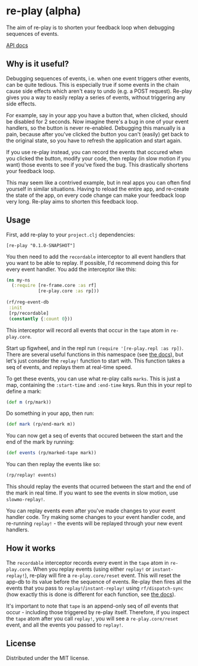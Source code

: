 # re-play (alpha)

The aim of re-play is to shorten your feedback loop when debugging sequences of events.

[API docs](https://davewm.github.io/re-play/)

## Why is it useful?

Debugging sequences of events, i.e. when one event triggers other events, can be quite tedious. This is especially true if some events in the chain cause side effects which aren't easy to undo (e.g. a POST request). Re-play gives you a way to easily replay a series of events, without triggering any side effects.

For example, say in your app you have a button that, when clicked, should be disabled for 2 seconds. Now imagine there's a bug in one of your event handlers, so the button is never re-enabled. Debugging this manually is a pain, because after you've clicked the button you can't (easily) get back to the original state, so you have to refresh the application and start again.

If you use re-play instead, you can record the events that occured when you clicked the button, modify your code, then replay (in slow motion if you want) those events to see if you've fixed the bug. This drastically shortens your feedback loop.

This may seem like a contrived example, but in real apps you can often find yourself in similar situations. Having to reload the entire app, and re-create the state of the app, on every code change can make your feedback loop very long. Re-play aims to shorten this feedback loop.

## Usage

First, add re-play to your `project.clj` dependencies:

`[re-play "0.1.0-SNAPSHOT"]`

You then need to add the `recordable` interceptor to all event handlers that you want to be able to replay. If possible, I'd recommend doing this for every event handler. You add the interceptor like this:

```clojure
(ns my-ns
  (:require [re-frame.core :as rf]
            [re-play.core :as rp]))
  
(rf/reg-event-db
 :init
 [rp/recordable]
 (constantly {:count 0}))

```

This interceptor will record all events that occur in the `tape` atom in `re-play.core`.

Start up figwheel, and in the repl run `(require '[re-play.repl :as rp])`. There are several useful functions in this namespace (see [the docs](https://davewm.github.io/re-play/)), but let's just consider the `replay!` function to start with. This function takes a seq of events, and replays them at real-time speed.

To get these events, you can use what re-play calls `marks`. This is just a map, containing the `:start-time` and `:end-time` keys. Run this in your repl to define a mark: 
```clojure
(def m (rp/mark))
```
Do something in your app, then run:
```clojure
(def mark (rp/end-mark m))
```
You can now get a seq of events that occured between the start and the end of the mark by running:
```clojure
(def events (rp/marked-tape mark))
```
You can then replay the events like so:
```clojure
(rp/replay! events)
```
This should replay the events that ocurred between the start and the end of the mark in real time. If you want to see the events in slow motion, use `slowmo-replay!`.

You can replay events even after you've made changes to your event handler code. Try making some changes to your event handler code, and re-running `replay!` - the events will be replayed through your new event handlers.

## How it works

The `recordable` interceptor records every event in the `tape` atom in `re-play.core`. When you replay events (using either `replay!` or `instant-replay!`), re-play will fire a `re-play.core/reset` event. This will reset the app-db to its value before the sequence of events. Re-play then fires all the events that you pass to `replay!`/`instant-replay!` using `rf/dispatch-sync` (how exactly this is done is different for each function, see [the docs](https://davewm.github.io/re-play/)).

It's important to note that `tape` is an append-only seq of _all_ events that occur - including those triggered by re-play itself. Therefore, if you inspect the `tape` atom after you call `replay!`, you will see a `re-play.core/reset` event, and all the events you passed to `replay!`.

## License

Distributed under the MIT license.
